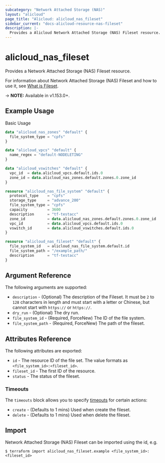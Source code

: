 ```yaml
---
subcategory: "Network Attached Storage (NAS)"
layout: "alicloud"
page_title: "Alicloud: alicloud_nas_fileset"
sidebar_current: "docs-alicloud-resource-nas-fileset"
description: |-
  Provides a Alicloud Network Attached Storage (NAS) Fileset resource.
---
```


# alicloud\_nas\_fileset

Provides a Network Attached Storage (NAS) Fileset resource.

For information about Network Attached Storage (NAS) Fileset and how to use it, see [What is Fileset](https://www.alibabacloud.com/help/en/doc-detail/27530.html).

-> **NOTE:** Available in v1.153.0+.

## Example Usage

Basic Usage

```terraform
data "alicloud_nas_zones" "default" {
  file_system_type = "cpfs"
}

data "alicloud_vpcs" "default" {
  name_regex = "default-NODELETING"
}

data "alicloud_vswitches" "default" {
  vpc_id  = data.alicloud_vpcs.default.ids.0
  zone_id = data.alicloud_nas_zones.default.zones.0.zone_id
}

resource "alicloud_nas_file_system" "default" {
  protocol_type    = "cpfs"
  storage_type     = "advance_200"
  file_system_type = "cpfs"
  capacity         = 3600
  description      = "tf-testacc"
  zone_id          = data.alicloud_nas_zones.default.zones.0.zone_id
  vpc_id           = data.alicloud_vpcs.default.ids.0
  vswitch_id       = data.alicloud_vswitches.default.ids.0
}

resource "alicloud_nas_fileset" "default" {
  file_system_id   = alicloud_nas_file_system.default.id
  file_system_path = "/example_path/"
  description      = "tf-testacc"
}
```

## Argument Reference

The following arguments are supported:

* `description` - (Optional) The description of the Fileset. It must be `2` to `128` characters in length and must start with a letter or Chinese, but cannot start with `https://` or `https://`.
* `dry_run` - (Optional) The dry run.
* `file_system_id` - (Required, ForceNew) The ID of the file system.
* `file_system_path` - (Required, ForceNew) The path of the fileset.

## Attributes Reference

The following attributes are exported:

* `id` - The resource ID of the file set. The value formats as `<file_system_id>:<fileset_id>`.
* `fileset_id` - The first ID of the resource.
* `status` - The status of the fileset. 

### Timeouts

The `timeouts` block allows you to specify [timeouts](https://www.terraform.io/docs/configuration-0-11/resources.html#timeouts) for certain actions:

* `create` - (Defaults to 1 mins) Used when create the fileset.
* `delete` - (Defaults to 1 mins) Used when delete the fileset.

## Import

Network Attached Storage (NAS) Fileset can be imported using the id, e.g.

```
$ terraform import alicloud_nas_fileset.example <file_system_id>:<fileset_id>
```